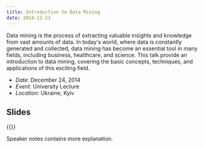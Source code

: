 ```yaml
---
title: Introduction to Data Mining
date: 2014-12-23
---
```


Data mining is the process of extracting valuable insights and knowledge from vast amounts of data. In today's world, where data is constantly generated and collected, data mining has become an essential tool in many fields, including business, healthcare, and science. This talk provide an introduction to data mining, covering the basic concepts, techniques, and applications of this exciting field.

* _Date_: December 24, 2014
* _Event_: University Lecture
* _Location_: Ukraine, Kyiv

## Slides

<!-- Presentation saved on Drive oleksandr.red [at] gmail.com -->
{{<gslides src="https://docs.google.com/presentation/d/e/2PACX-1vS47MH4bYAVC0nJjaBZ0m5J-RPCoojxJrhBVlFfDOUpnkwuhO_MV-IzoU7xbC3vB1YrgZIaDQiInBws/embed?start=false&loop=false&delayms=3000" >}}

Speaker notes contains more explanation.
